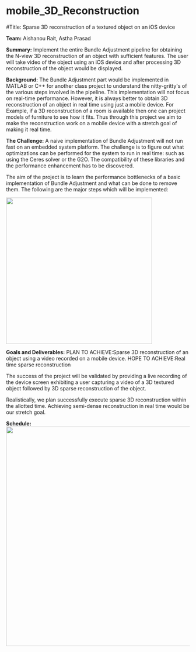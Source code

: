 # mobile_3D_Reconstruction
#Title: Sparse 3D reconstruction of a textured object on an iOS device

**Team:** Aishanou Rait, Astha Prasad

**Summary:** Implement the entire Bundle Adjustment pipeline for obtaining the N-view 3D reconstruction of an object with sufficient features. The user will take video of the object using an iOS device and after processing 3D reconstruction of the object would be displayed.

**Background:** The Bundle Adjustment part would be implemented in MATLAB or C++ for another class project to understand the nitty-gritty's of the various steps involved in the pipeline. This implementation will not focus on real-time performance. However, it is always better to obtain 3D reconstruction of an object in real time using just a mobile device. For Example, if a 3D reconstruction of a room is available then one can project models of furniture to see how it fits. Thus through this project we aim to make the reconstruction work on a mobile device with a stretch goal of making it real time. 

**The Challenge:** A naive implementation of Bundle Adjustment will not run fast on an embedded system platform. The challenge is to figure out what optimizations can be performed for the system to run in real time: such as using the Ceres solver or the G2O. The compatibility of these libraries and the performance enhancement has to be discovered.

The aim of the project is to learn the performance bottlenecks of a basic implementation of Bundle Adjustment and what can be done to remove them. The following are the major steps which will be implemented:

<img src="https://github.com/aorait/mobile_3D_Reconstruction/blob/master/images/Flowchart.png" width="400">

**Goals and Deliverables:**
PLAN TO ACHIEVE:Sparse 3D reconstruction of an object  using a video recorded on a mobile device. 
HOPE TO ACHIEVE:Real time sparse reconstruction

The success of the project will be validated by providing a live recording of the device screen exhibiting a user capturing a video of a 3D textured object followed by 3D sparse reconstruction of the object.  

Realistically, we plan successfully execute sparse 3D reconstruction within the allotted time. Achieving semi-dense reconstruction in real time would be our stretch goal. 

**Schedule:**
<img src="https://github.com/aorait/mobile_3D_Reconstruction/blob/master/images/Schedule.PNG" width="600">




